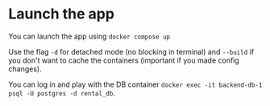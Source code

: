 # Launch the app

You can launch the app using 
`docker compose up`

Use the flag `-d` for detached mode (no blocking in terminal) and `--build` if you don't want to cache the containers (important if you made config changes).



You can log in and play with the DB container 
`docker exec -it backend-db-1 psql -U postgres -d rental_db`.
